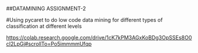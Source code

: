 ##DATAMINING ASSIGNMENT-2 

#Using pycaret to do low code data mining for different types of classification at different levels

https://colab.research.google.com/drive/1cK7kPM3AGxKoBDg3OpSSEs8O0cI2LpGj#scrollTo=Po5immmmUfqp

